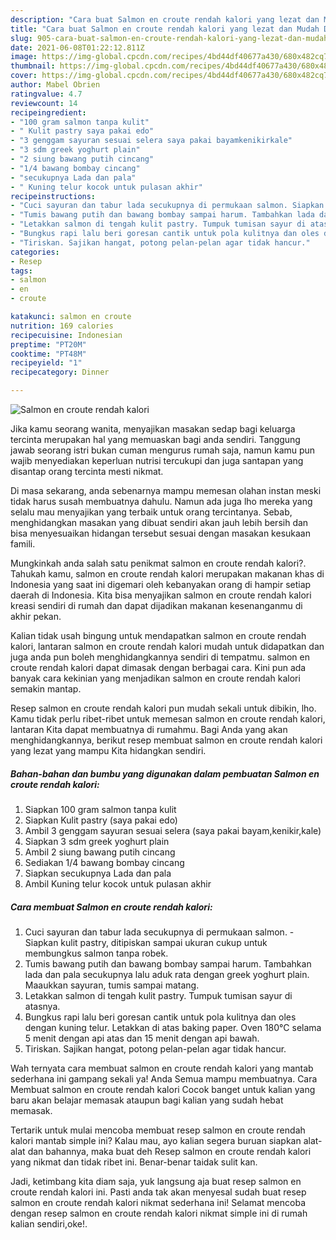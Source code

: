 ```yaml
---
description: "Cara buat Salmon en croute rendah kalori yang lezat dan Mudah Dibuat"
title: "Cara buat Salmon en croute rendah kalori yang lezat dan Mudah Dibuat"
slug: 905-cara-buat-salmon-en-croute-rendah-kalori-yang-lezat-dan-mudah-dibuat
date: 2021-06-08T01:22:12.811Z
image: https://img-global.cpcdn.com/recipes/4bd44df40677a430/680x482cq70/salmon-en-croute-rendah-kalori-foto-resep-utama.jpg
thumbnail: https://img-global.cpcdn.com/recipes/4bd44df40677a430/680x482cq70/salmon-en-croute-rendah-kalori-foto-resep-utama.jpg
cover: https://img-global.cpcdn.com/recipes/4bd44df40677a430/680x482cq70/salmon-en-croute-rendah-kalori-foto-resep-utama.jpg
author: Mabel Obrien
ratingvalue: 4.7
reviewcount: 14
recipeingredient:
- "100 gram salmon tanpa kulit"
- " Kulit pastry saya pakai edo"
- "3 genggam sayuran sesuai selera saya pakai bayamkenikirkale"
- "3 sdm greek yoghurt plain"
- "2 siung bawang putih cincang"
- "1/4 bawang bombay cincang"
- "secukupnya Lada dan pala"
- " Kuning telur kocok untuk pulasan akhir"
recipeinstructions:
- "Cuci sayuran dan tabur lada secukupnya di permukaan salmon. Siapkan kulit pastry, ditipiskan sampai ukuran cukup untuk membungkus salmon tanpa robek."
- "Tumis bawang putih dan bawang bombay sampai harum. Tambahkan lada dan pala secukupnya lalu aduk rata dengan greek yoghurt plain. Maaukkan sayuran, tumis sampai matang."
- "Letakkan salmon di tengah kulit pastry. Tumpuk tumisan sayur di atasnya."
- "Bungkus rapi lalu beri goresan cantik untuk pola kulitnya dan oles dengan kuning telur. Letakkan di atas baking paper. Oven 180°C selama 5 menit dengan api atas dan 15 menit dengan api bawah."
- "Tiriskan. Sajikan hangat, potong pelan-pelan agar tidak hancur."
categories:
- Resep
tags:
- salmon
- en
- croute

katakunci: salmon en croute 
nutrition: 169 calories
recipecuisine: Indonesian
preptime: "PT20M"
cooktime: "PT48M"
recipeyield: "1"
recipecategory: Dinner

---
```



![Salmon en croute rendah kalori](https://img-global.cpcdn.com/recipes/4bd44df40677a430/680x482cq70/salmon-en-croute-rendah-kalori-foto-resep-utama.jpg)

Jika kamu seorang wanita, menyajikan masakan sedap bagi keluarga tercinta merupakan hal yang memuaskan bagi anda sendiri. Tanggung jawab seorang istri bukan cuman mengurus rumah saja, namun kamu pun wajib menyediakan keperluan nutrisi tercukupi dan juga santapan yang disantap orang tercinta mesti nikmat.

Di masa  sekarang, anda sebenarnya mampu memesan olahan instan meski tidak harus susah membuatnya dahulu. Namun ada juga lho mereka yang selalu mau menyajikan yang terbaik untuk orang tercintanya. Sebab, menghidangkan masakan yang dibuat sendiri akan jauh lebih bersih dan bisa menyesuaikan hidangan tersebut sesuai dengan masakan kesukaan famili. 



Mungkinkah anda salah satu penikmat salmon en croute rendah kalori?. Tahukah kamu, salmon en croute rendah kalori merupakan makanan khas di Indonesia yang saat ini digemari oleh kebanyakan orang di hampir setiap daerah di Indonesia. Kita bisa menyajikan salmon en croute rendah kalori kreasi sendiri di rumah dan dapat dijadikan makanan kesenanganmu di akhir pekan.

Kalian tidak usah bingung untuk mendapatkan salmon en croute rendah kalori, lantaran salmon en croute rendah kalori mudah untuk didapatkan dan juga anda pun boleh menghidangkannya sendiri di tempatmu. salmon en croute rendah kalori dapat dimasak dengan berbagai cara. Kini pun ada banyak cara kekinian yang menjadikan salmon en croute rendah kalori semakin mantap.

Resep salmon en croute rendah kalori pun mudah sekali untuk dibikin, lho. Kamu tidak perlu ribet-ribet untuk memesan salmon en croute rendah kalori, lantaran Kita dapat membuatnya di rumahmu. Bagi Anda yang akan menghidangkannya, berikut resep membuat salmon en croute rendah kalori yang lezat yang mampu Kita hidangkan sendiri.

<!--inarticleads1-->

##### Bahan-bahan dan bumbu yang digunakan dalam pembuatan Salmon en croute rendah kalori:

1. Siapkan 100 gram salmon tanpa kulit
1. Siapkan  Kulit pastry (saya pakai edo)
1. Ambil 3 genggam sayuran sesuai selera (saya pakai bayam,kenikir,kale)
1. Siapkan 3 sdm greek yoghurt plain
1. Ambil 2 siung bawang putih cincang
1. Sediakan 1/4 bawang bombay cincang
1. Siapkan secukupnya Lada dan pala
1. Ambil  Kuning telur kocok untuk pulasan akhir




<!--inarticleads2-->

##### Cara membuat Salmon en croute rendah kalori:

1. Cuci sayuran dan tabur lada secukupnya di permukaan salmon. - Siapkan kulit pastry, ditipiskan sampai ukuran cukup untuk membungkus salmon tanpa robek.
1. Tumis bawang putih dan bawang bombay sampai harum. Tambahkan lada dan pala secukupnya lalu aduk rata dengan greek yoghurt plain. Maaukkan sayuran, tumis sampai matang.
1. Letakkan salmon di tengah kulit pastry. Tumpuk tumisan sayur di atasnya.
1. Bungkus rapi lalu beri goresan cantik untuk pola kulitnya dan oles dengan kuning telur. Letakkan di atas baking paper. Oven 180°C selama 5 menit dengan api atas dan 15 menit dengan api bawah.
1. Tiriskan. Sajikan hangat, potong pelan-pelan agar tidak hancur.




Wah ternyata cara membuat salmon en croute rendah kalori yang mantab sederhana ini gampang sekali ya! Anda Semua mampu membuatnya. Cara Membuat salmon en croute rendah kalori Cocok banget untuk kalian yang baru akan belajar memasak ataupun bagi kalian yang sudah hebat memasak.

Tertarik untuk mulai mencoba membuat resep salmon en croute rendah kalori mantab simple ini? Kalau mau, ayo kalian segera buruan siapkan alat-alat dan bahannya, maka buat deh Resep salmon en croute rendah kalori yang nikmat dan tidak ribet ini. Benar-benar taidak sulit kan. 

Jadi, ketimbang kita diam saja, yuk langsung aja buat resep salmon en croute rendah kalori ini. Pasti anda tak akan menyesal sudah buat resep salmon en croute rendah kalori nikmat sederhana ini! Selamat mencoba dengan resep salmon en croute rendah kalori nikmat simple ini di rumah kalian sendiri,oke!.

